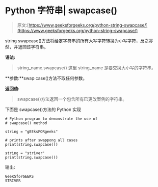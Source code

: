 # Python 字符串| swapcase()

> 原文:[https://www.geeksforgeeks.org/python-string-swapcase/](https://www.geeksforgeeks.org/python-string-swapcase/)

string swapcase()方法将给定字符串的所有大写字符转换为小写字符，反之亦然，并返回该字符串。

**语法:**

> string_name.swapcase()
> 这里 string_name 是要交换大小写的字符串。

**参数:**swap case()方法不取任何参数。

**返回值:**

> swapcase()方法返回一个包含所有已更改案例的字符串。

下面是 swapcase()方法的 Python 实现

```
# Python program to demonstrate the use of
# swapcase() method  

string = "gEEksFORgeeks"

# prints after swappong all cases
print(string.swapcase())   

string = "striver" 
print(string.swapcase())  
```

输出:

```
GeeKSforGEEKS
STRIVER

```